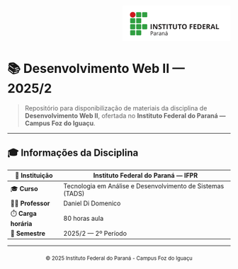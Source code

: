 <p align="right">
  <img src="logo-IFPR.png" alt="Instituto Federal do Paraná" height="80">
</p>

# 📚 Desenvolvimento Web II — 2025/2

> Repositório para disponibilização de materiais da disciplina de **Desenvolvimento Web II**, ofertada no **Instituto Federal do Paraná — Campus Foz do Iguaçu**.

---

## 🎓 **Informações da Disciplina**

| 🏫 **Instituição** | Instituto Federal do Paraná — IFPR |
| ------------------- | ---------------------------------- |
| 🎓 **Curso** | Tecnologia em Análise e Desenvolvimento de Sistemas (TADS) |
| 👨‍🏫 **Professor** | Daniel Di Domenico |
| ⏱️ **Carga horária** | 80 horas aula |
| 📅 **Semestre** | 2025/2 — 2º Período |

---

<p align="center">
  <sub>© 2025 Instituto Federal do Paraná - Campus Foz do Iguaçu</sub>
</p>

